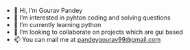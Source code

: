 - 👋 Hi, I’m Gourav Pandey
- 👀 I’m interested in pyhton coding and solving questions
- 🌱 I’m currently learning python
- 💞️ I’m looking to collaborate on projects which are gui based
- 📫 You can mail me at pandeygourav99@gmail.com

<!---
Grvpandey1010/Grvpandey1010 is a ✨ special ✨ repository because its `README.md` (this file) appears on your GitHub profile.
You can click the Preview link to take a look at your changes.
--->
